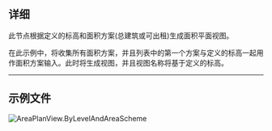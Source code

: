 ## 详细
此节点根据定义的标高和面积方案(总建筑或可出租)生成面积平面视图。

在此示例中，将收集所有面积方案，并且列表中的第一个方案与定义的标高一起用作面积方案输入。此时将生成视图，并且视图名称将基于定义的标高。

___
## 示例文件

![AreaPlanView.ByLevelAndAreaScheme](./Revit.Elements.Views.AreaPlanView.ByLevelAndAreaScheme_img.jpg)
